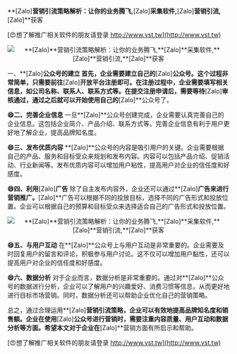 **[Zalo]**营销引流策略解析：让你的业务腾飞,**[Zalo]**采集软件,**[Zalo]**营销引流,**[Zalo]**获客

[😍想了解推广相关软件的朋友请登录 http://www.vst.tw](http://www.vst.tw)

 <center><img src="https://vst.tw/MP4/tuiguang/png/8.png" alt="**[Zalo]**营销引流策略解析：让你的业务腾飞,**[Zalo]**采集软件,**[Zalo]**营销引流,**[Zalo]**获客"></center>

一、**[Zalo]**公众号的建立
首先，企业需要建立自己的**[Zalo]**公众号。这个过程非常简单，只需要前往**[Zalo]**开放平台注册即可。在注册过程中，企业需要填写相关信息，如公司名称、联系人、联系方式等。在提交注册申请后，需要等待**[Zalo]**审核通过，通过之后就可以开始使用自己的**[Zalo]**公众号了。

**😄二、完善企业信息**
一旦**[Zalo]**公众号创建完成，企业需要认真完善自己的企业信息。这包括企业简介、产品介绍、联系方式等。完善企业信息有利于用户更好地了解企业，提高品牌知名度。

**😄三、发布优质内容**
**[Zalo]**公众号的内容是吸引用户的关键。企业需要根据自己的产品、服务和目标受众来规划和发布内容。内容可以包括产品介绍、促销活动、行业新闻等。发布优质内容可以增加用户粘性，提高用户对企业的信任度和好感度。

**😄四、利用**[Zalo]**广告**
除了自主发布内容外，企业还可以通过**[Zalo]**广告来进行营销推广。**[Zalo]**广告可以根据不同的投放目标，选择不同的广告形式和投放位置。企业可以根据自己的预算和目标受众来选择适合自己的广告形式和投放位置。

 <center><img src="https://vst.tw/MP4/tuiguang/png/5.png" alt="**[Zalo]**营销引流策略解析：让你的业务腾飞,**[Zalo]**采集软件,**[Zalo]**营销引流,**[Zalo]**获客"></center>

**😄五、与用户互动**
在**[Zalo]**公众号上与用户互动是非常重要的。企业需要及时回复用户的留言和评论，积极参与用户讨论。这不仅可以增加用户黏性，还可以提高用户对企业的信任度和好感度。

**😄六、数据分析**
对于企业而言，数据分析是非常重要的。通过对**[Zalo]**公众号的数据进行分析，企业可以了解用户的兴趣爱好、消费习惯等信息，从而更好地进行目标市场营销。同时，数据分析还可以帮助企业优化自己的营销策略。

总之，通过合理运用**[Zalo]**营销引流策略，企业可以有效地提高品牌知名度和销售额。企业在使用**[Zalo]**公众号进行营销时，需要注重内容质量、用户互动和数据分析等方面。希望本文对于企业在**[Zalo]**营销方面有所启示和帮助。

[😍想了解推广相关软件的朋友请登录 http://www.vst.tw](http://www.vst.tw)



